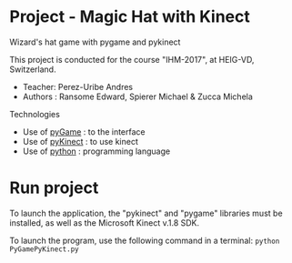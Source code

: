 # Project - Magic Hat with Kinect
Wizard's hat game with pygame and pykinect

This project is conducted for the course "IHM-2017", at HEIG-VD, Switzerland.

* Teacher: Perez-Uribe Andres 
* Authors : Ransome Edward, Spierer Michael & Zucca Michela 

Technologies
* Use of [pyGame](https://www.pygame.org/news) : to the interface
* Use of [pyKinect](https://github.com/Microsoft/PTVS/wiki/PyKinect) : to use kinect
* Use of [python](https://www.python.org/) : programming language

# Run project
To launch the application, the "pykinect" and "pygame" libraries must be installed, as well as the Microsoft Kinect v.1.8 SDK.

To launch the program, use the following command in a terminal:
```python PyGamePyKinect.py ```


